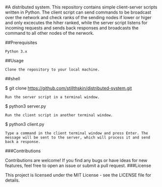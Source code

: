 #A distributed system.
This repository contains simple client-server scripts written in Python. The client script can send commands to be broadcast over the network and check ranks of the sending nodes if lower or higer and only excecutes the hiher ranked, while the server script listens for incoming requests and sends back responses and broadcasts the command to all other nodes of the nerwork.

##Prerequisites

    Python 3.x

##Usage

    Clone the repository to your local machine.

##shell

$ git clone https://github.com/stillthskin/distributed-system.git

    Run the server script in a terminal window.


$ python3 server.py

    Run the client script in another terminal window.



$ python3 client.py

    Type a command in the client terminal window and press Enter. The message will be sent to the server, which will process it and send back a response.

###Contributions

Contributions are welcome! If you find any bugs or have ideas for new features, feel free to open an issue or submit a pull request.
###License

This project is licensed under the MIT License - see the LICENSE file for details.
